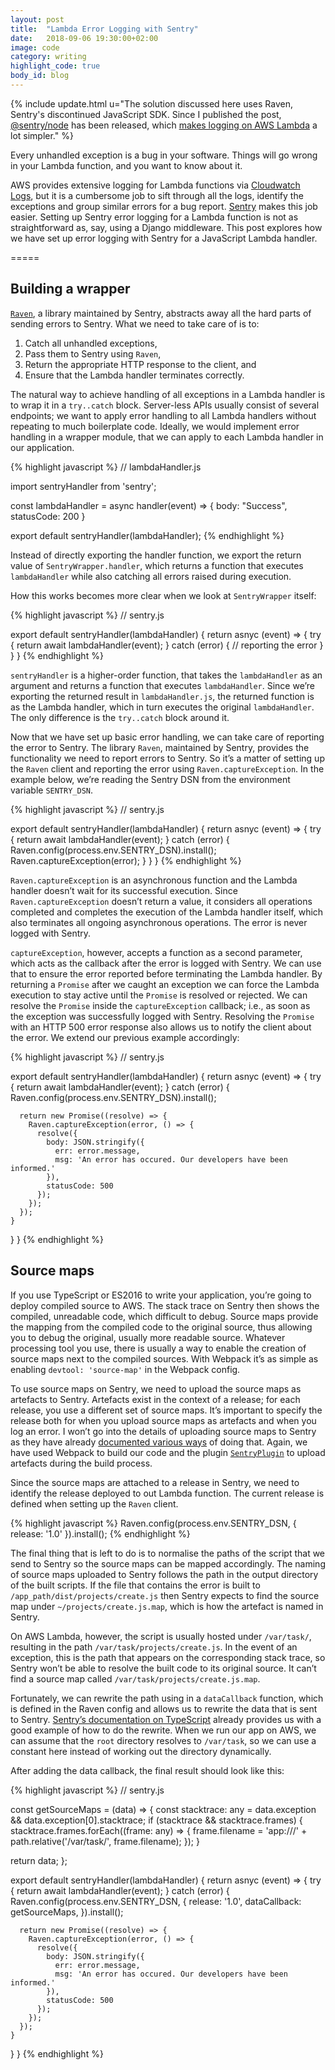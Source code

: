 ```yaml
---
layout: post
title:  "Lambda Error Logging with Sentry"
date:   2018-09-06 19:30:00+02:00
image: code
category: writing
highlight_code: true
body_id: blog
---
```


{% include update.html u="The solution discussed here uses Raven, Sentry's discontinued JavaScript SDK. Since I published the post, [@sentry/node](https://www.npmjs.com/package/@sentry/node) has been released, which [makes logging on AWS Lambda](https://web.archive.org/web/20200226072641/https://docs.sentry.io/platforms/node/serverless/) a lot simpler." %}

Every unhandled exception is a bug in your software. Things will go wrong in your Lambda function, and you want to know about it. 

AWS provides extensive logging for Lambda functions via [Cloudwatch Logs](https://docs.aws.amazon.com/AmazonCloudWatch/latest/logs/WhatIsCloudWatchLogs.html), but it is a cumbersome job to sift through all the logs, identify the exceptions and group similar errors for a bug report. [Sentry](https://sentry.io/) makes this job easier. Setting up Sentry error logging for a Lambda function is not as straightforward as, say, using a Django middleware. This post explores how we have set up error logging with Sentry for a JavaScript Lambda handler. 

=====

## Building a wrapper
[`Raven`](https://github.com/getsentry/sentry-javascript), a library maintained by Sentry, abstracts away all the hard parts of sending errors to Sentry. What we need to take care of is to: 

1. Catch all unhandled exceptions, 
2. Pass them to Sentry using `Raven`, 
3. Return the appropriate HTTP response to the client, and
4. Ensure that the Lambda handler terminates correctly. 

The natural way to achieve handling of all exceptions in a Lambda handler is to wrap it in a `try..catch` block. Server-less APIs usually consist of several endpoints; we want to apply error handling to all Lambda handlers without repeating to much boilerplate code. Ideally, we would implement error handling in a wrapper module, that we can apply to each Lambda handler in our application. 

{% highlight javascript %}
// lambdaHandler.js

import sentryHandler from 'sentry';

const lambdaHandler = async handler(event) => {
  body: "Success",
  statusCode: 200
}

export default sentryHandler(lambdaHandler);
{% endhighlight %}

Instead of directly exporting the handler function, we export the return value of `SentryWrapper.handler`, which returns a function that executes  `lambdaHandler` while also catching all errors raised during execution. 

How this works becomes more clear when we look at  `SentryWrapper` itself:

{% highlight javascript %}
// sentry.js

export default sentryHandler(lambdaHandler) {
  return asnyc (event) => {
    try {
      return await lambdaHandler(event);
    } catch (error) {
      // reporting the error
    }
  }
}
{% endhighlight %}

`sentryHandler`  is a higher-order function, that takes the  `lambdaHandler` as an argument and returns a function that executes `lambdaHandler`. Since we’re exporting the returned result in `lambdaHandler.js`, the returned function is as the Lambda handler, which in turn executes the original `lambdaHandler`. The only difference is the `try..catch` block around it. 

Now that we have set up basic error handling, we can take care of reporting the error to Sentry. The library `Raven`, maintained by Sentry, provides the functionality we need to report errors to Sentry. So it’s a matter of setting up the `Raven` client and reporting the error using `Raven.captureException`. In the example below, we’re reading the Sentry DSN from the environment variable `SENTRY_DSN`. 

{% highlight javascript %}
// sentry.js

export default sentryHandler(lambdaHandler) {
  return asnyc (event) => {
    try {
      return await lambdaHandler(event);
    } catch (error) {
      Raven.config(process.env.SENTRY_DSN).install();
      Raven.captureException(error);
    }
  }
}
{% endhighlight %}

`Raven.captureException` is an asynchronous function and the Lambda handler doesn’t wait for its successful execution. Since `Raven.captureException` doesn’t return a value, it considers all operations completed and completes the execution of the Lambda handler itself, which also terminates all ongoing asynchronous operations. The error is never logged with Sentry. 

`captureException`, however, accepts a function as a second parameter, which acts as the callback after the error is logged with Sentry. We can use that to ensure the error reported before terminating the Lambda handler. By returning a `Promise` after we caught an exception we can force the Lambda execution to stay active until the `Promise` is resolved or rejected. We can resolve the `Promise` inside the `captureException` callback; i.e., as soon as the exception was successfully logged with Sentry. Resolving the `Promise` with an HTTP 500 error response also allows us to notify the client about the error. We extend our previous example accordingly:

{% highlight javascript %}
// sentry.js

export default sentryHandler(lambdaHandler) {
  return asnyc (event) => {
    try {
      return await lambdaHandler(event);
    } catch (error) {
      Raven.config(process.env.SENTRY_DSN).install();

      return new Promise((resolve) => {
        Raven.captureException(error, () => {
          resolve({
            body: JSON.stringify({
              err: error.message,
              msg: 'An error has occured. Our developers have been informed.'
            }),
            statusCode: 500
          });
        });
      });  
    }
  }
}
{% endhighlight %}

## Source maps
If you use TypeScript or ES2016 to write your application, you’re going to deploy compiled source to AWS. The stack trace on Sentry then shows the compiled, unreadable code, which difficult to debug. Source maps provide the mapping from the compiled code to the original source, thus allowing you to debug the original, usually more readable source. Whatever processing tool you use, there is usually a way to enable the creation of source maps next to the compiled sources. With Webpack it’s as simple as enabling `devtool: 'source-map'` in the Webpack config. 

To use source maps on Sentry, we need to upload the source maps as artefacts to Sentry. Artefacts exist in the context of a release; for each release, you use a different set of source maps. It’s important to specify the release both for when you upload source maps as artefacts and when you log an error. I won’t go into the details of uploading source maps to Sentry as they have already [documented various ways](https://docs.sentry.io/clients/javascript/sourcemaps/) of doing that. Again, we have used Webpack to build our code and the plugin  [`SentryPlugin`](https://github.com/getsentry/sentry-webpack-plugin) to upload artefacts during the build process. 

Since the source maps are attached to a release in Sentry, we need to identify the release deployed to out Lambda function. The current release is defined when setting up the `Raven` client.

{% highlight javascript %}
Raven.config(process.env.SENTRY_DSN, {
  release: '1.0'
}).install();
{% endhighlight %}

The final thing that is left to do is to normalise the paths of the script that we send to Sentry so the source maps can be mapped accordingly. The naming of source maps uploaded to Sentry follows the path in the output directory of the built scripts. If the file that contains the error is built to `/app_path/dist/projects/create.js` then Sentry expects to find the source map under `~/projects/create.js.map`, which is how the artefact is named in Sentry. 

On AWS Lambda, however, the script is usually hosted under `/var/task/`, resulting in the path `/var/task/projects/create.js`. In the event of an exception, this is the path that appears on the corresponding stack trace, so Sentry won’t be able to resolve the built code to its original source. It can’t find a source map called `/var/task/projects/create.js.map`. 

Fortunately, we can rewrite the path using in a `dataCallback` function, which is defined in the Raven config and allows us to rewrite the data that is sent to Sentry. [Sentry’s documentation on TypeScript](https://docs.sentry.io/clients/node/typescript/) already provides us with a good example of how to do the rewrite. When we run our app on AWS, we can assume that the `root` directory resolves to `/var/task`, so we can use a constant here instead of working out the directory dynamically. 

After adding the data callback, the final result should look like this:

{% highlight javascript %}
// sentry.js

const getSourceMaps = (data) => {
  const stacktrace: any = data.exception && data.exception[0].stacktrace;
  if (stacktrace && stacktrace.frames) {
    stacktrace.frames.forEach((frame: any) => {
      frame.filename = 'app:///' + path.relative('/var/task/', frame.filename);
    });
  }

  return data;
};

export default sentryHandler(lambdaHandler) {
  return asnyc (event) => {
    try {
      return await lambdaHandler(event);
    } catch (error) {
      Raven.config(process.env.SENTRY_DSN, {
        release: '1.0',
        dataCallback: getSourceMaps,
      }).install();

      return new Promise((resolve) => {
        Raven.captureException(error, () => {
          resolve({
            body: JSON.stringify({
              err: error.message,
              msg: 'An error has occured. Our developers have been informed.'
            }),
            statusCode: 500
          });
        });
      });  
    }
  }
}
{% endhighlight %}
